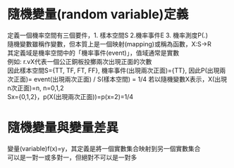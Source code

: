 隨機變量(random variable)定義
===
定義一個機率空間有三個要件，1. 樣本空間S 2.機率事件E 3. 機率測度P(.)<br>
隨機變數雖稱作變數，但本質上是一個映射(mapping)或稱為函數，X:S->R<br>
其定義域是機率空間中的「機率事件(event)」，值域通常是實數<br>
例如: r.vX代表一個公正銅板投擲兩次出現正面的次數<br>
因此樣本空間S={TT, TF, FT, FF}, 機率事件(出現兩次正面)={TT}, 因此P(出現兩次正面)= event(出現兩次正面) / S(樣本空間) = 1/4
若以隨機變數X表示，X(出現n次正面)=n, n=0,1,2<br>
Sx={0,1,2}，p(X(出現兩次正面))=p(x=2)=1/4

隨機變量與變量差異
===
變量(variable)f(x)=y，其定義是將一個實數集合映射到另一個實數集合<br>
可以是一對一或多對一，但絕對不可以是一對多<br>
